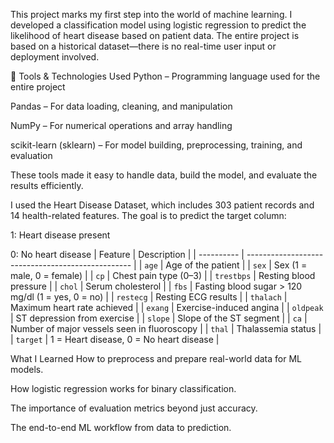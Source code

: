 This project marks my first step into the world of machine learning. I developed a classification model using logistic regression to predict the likelihood of heart disease based on patient data. The entire project is based on a historical dataset—there is no real-time user input or deployment involved.

🧰 Tools & Technologies Used
Python – Programming language used for the entire project

Pandas – For data loading, cleaning, and manipulation

NumPy – For numerical operations and array handling

scikit-learn (sklearn) – For model building, preprocessing, training, and evaluation

These tools made it easy to handle data, build the model, and evaluate the results efficiently.

I used the Heart Disease Dataset, which includes 303 patient records and 14 health-related features. The goal is to predict the target column:

1: Heart disease present

0: No heart disease
| Feature    | Description                                       |
| ---------- | ------------------------------------------------- |
| `age`      | Age of the patient                                |
| `sex`      | Sex (1 = male, 0 = female)                        |
| `cp`       | Chest pain type (0–3)                             |
| `trestbps` | Resting blood pressure                            |
| `chol`     | Serum cholesterol                                 |
| `fbs`      | Fasting blood sugar > 120 mg/dl (1 = yes, 0 = no) |
| `restecg`  | Resting ECG results                               |
| `thalach`  | Maximum heart rate achieved                       |
| `exang`    | Exercise-induced angina                           |
| `oldpeak`  | ST depression from exercise                       |
| `slope`    | Slope of the ST segment                           |
| `ca`       | Number of major vessels seen in fluoroscopy       |
| `thal`     | Thalassemia status                                |
| `target`   | 1 = Heart disease, 0 = No heart disease           |



 What I Learned
How to preprocess and prepare real-world data for ML models.

How logistic regression works for binary classification.

The importance of evaluation metrics beyond just accuracy.

The end-to-end ML workflow from data to prediction.

